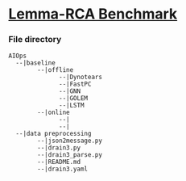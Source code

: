 # [Lemma-RCA Benchmark](https://lemma-rca.github.io/)


### File directory

```
AIOps
  --|baseline
        --|offline
              --|Dynotears
              --|FastPC
              --|GNN
              --|GOLEM
              --|LSTM
        --|online
              --|
              --|
  --|data preprocessing
        --|json2message.py
        --|drain3.py
        --|drain3_parse.py
        --|README.md
        --|drain3.yaml
```
###
